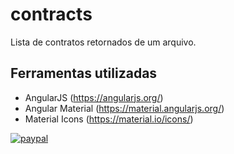 # contracts

Lista de contratos retornados de um arquivo.

## Ferramentas utilizadas
  - AngularJS (https://angularjs.org/)
  - Angular Material (https://material.angularjs.org/)
  - Material Icons (https://material.io/icons/)
  
[![paypal](https://www.paypalobjects.com/en_US/i/btn/btn_donateCC_LG.gif)](https://www.paypal.com/cgi-bin/webscr?cmd=_s-xclick&hosted_button_id=PLHD4N8XWFKX2)
